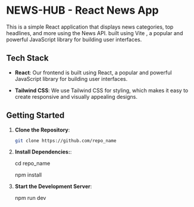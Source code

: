 # NEWS-HUB - React News App

This is a simple React application that displays news categories, top headlines, and more using the News API.
built using Vite , a popular and powerful JavaScript library for building user interfaces.




## Tech Stack

- **React**: Our frontend is built using React, a popular and powerful JavaScript library for building user interfaces.

- **Tailwind CSS**: We use Tailwind CSS for styling, which makes it easy to create responsive and visually appealing designs.





## Getting Started

1. **Clone the Repository**:

   ```bash
   git clone https://github.com/repo_name

   ```

2. **Install Dependencies:**:

    cd repo_name
   
    npm install

4. **Start the Development Server**:

    npm run dev



